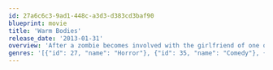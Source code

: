 ```yaml
---
id: 27a6c6c3-9ad1-448c-a3d3-d383cd3baf90
blueprint: movie
title: 'Warm Bodies'
release_date: '2013-01-31'
overview: 'After a zombie becomes involved with the girlfriend of one of his victims, their romance sets in motion a sequence of events that might transform the entire lifeless world.'
genres: '[{"id": 27, "name": "Horror"}, {"id": 35, "name": "Comedy"}, {"id": 10749, "name": "Romance"}]'
---
```

